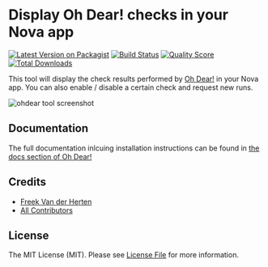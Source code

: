# Display Oh Dear! checks in your Nova app

[![Latest Version on Packagist](https://img.shields.io/packagist/v/ohdearapp/nova-ohdear-tool.svg?style=flat-square)](https://packagist.org/packages/ohdearapp/nova-ohdear-tool)
[![Build Status](https://img.shields.io/travis/ohdearapp/nova-ohdear-tool/master.svg?style=flat-square)](https://travis-ci.org/ohdearapp/nova-ohdear-tool)
[![Quality Score](https://img.shields.io/scrutinizer/g/ohdearapp/nova-ohdear-tool.svg?style=flat-square)](https://scrutinizer-ci.com/g/ohdearapp/nova-ohdear-tool)
[![Total Downloads](https://img.shields.io/packagist/dt/ohdearapp/nova-ohdear-tool.svg?style=flat-square)](https://packagist.org/packages/ohdearapp/nova-ohdear-tool)

This tool will display the check results performed by [Oh Dear!](https://ohdear.app) in your Nova app.
You can also enable / disable a certain check and request new runs.

![ohdear tool screenshot](https://ohdearapp.github.io/nova-ohdear-tool/screenshots/index.png)

## Documentation

The full documentation inlcuing installation instructions can be found in [the docs section of Oh Dear!](http://ohdear.app.test/docs/nova-tool/introduction)

## Credits

- [Freek Van der Herten](https://github.com/freekmurze)
- [All Contributors](../../contributors)

## License

The MIT License (MIT). Please see [License File](LICENSE.md) for more information.
